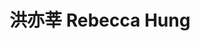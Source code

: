 ---
chinese_name: 洪亦莘
english_name: Rebecca Hung
title: "洪亦莘 Rebecca Hung"
id: hungrebecca
collection: members
position: Administrative Assistant
type: administrative assistant
department: 經濟系行政助理
image_path: https://source.unsplash.com/collection/139386/600x600?a=.png
photo: administrative_a/rebeccahung.jpg
blurb: 123
---